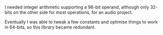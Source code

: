 I needed integer arithmetic supporting a 96-bit operand, although only 32-bits
on the other side for most operations, for an audio project.

Eventually I was able to tweak a few constants and optimise things to work in
64-bits, so this library became redundant.
